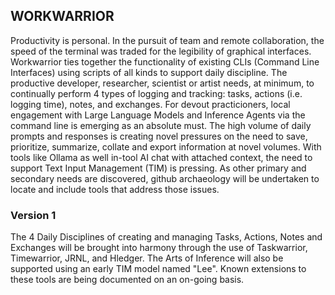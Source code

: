## WORKWARRIOR

Productivity is personal. In the pursuit of team and remote collaboration, the 
speed of the terminal was traded for the legibility of graphical interfaces. 
Workwarrior ties together the functionality of existing CLIs (Command Line Interfaces) 
using scripts of all kinds to support daily discipline. The productive developer, 
researcher, scientist or artist needs, at minimum, to continually perform 4 types of 
logging and tracking: tasks, actions (i.e. logging time), notes, and exchanges. For 
devout practicioners, local engagement with Large Language Models and Inference Agents 
via the command line is emerging as an absolute must. The high volume of daily prompts 
and responses is creating novel pressures on the need to save, prioritize, summarize, 
collate and export information at novel volumes. With tools like Ollama as well in-tool 
AI chat with attached context, the need to support Text Input Management (TIM) is 
pressing. As other primary and secondary needs are discovered, github archaeology will 
be undertaken to locate and include tools that address those issues.

### Version 1
The 4 Daily Disciplines of creating and managing Tasks, Actions, Notes and Exchanges 
will be brought into harmony through the use of Taskwarrior, Timewarrior, JRNL, and 
Hledger. The Arts of Inference will also be supported using an early TIM model named 
"Lee". Known extensions to these tools are being documented on an on-going basis.


